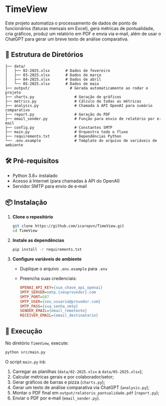 # TimeView

Este projeto automatiza o processamento de dados de ponto de funcionários (faturas mensais em Excel), gera métricas de pontualidade, cria gráficos, produz um relatório em PDF e envia via e‑mail, além de usar o ChatGPT para gerar um breve texto de análise comparativa.

## 📁 Estrutura de Diretórios

```
├── data/
│   ├── 02-2025.xlsx       # Dados de fevereiro
│   ├── 03-2025.xlsx       # Dados de março
│   ├── 04-2025.xlsx       # Dados de abril
│   └── 05-2025.xlsx       # Dados de maio
├── output/                  # Gerada automaticamente ao rodar o projeto
├── charts.py                  # Geração de gráficos
├── metrics.py                 # Cálculo de todas as métricas
├── analysis.py                # Chamada à API OpenAI para sumário comparativo
├── report.py                  # Geração do PDF
├── email_sender.py            # Função para envio de relatório por e-mail
├── config.py                  # Constantes SMTP
├── main.py                    # Orquestra todo o fluxo
├── requirements.txt           # Dependências Python
└── .env.example               # Template do arquivo de variáveis de ambiente
```

## 🛠️ Pré-requisitos

* Python 3.8+ instalado
* Acesso à Internet (para chamadas à API do OpenAI)
* Servidor SMTP para envio de e‑mail

## 📦 Instalação

1. **Clone o repositório**

   ```bash
   git clone https://github.com/icaropvn/TimeView.git
   cd TimeView
   ```

2. **Instale as dependências**

   ```bash
   pip install -r requirements.txt
   ```

3. **Configure variáveis de ambiente**

   * Duplique o arquivo `.env.example` para `.env`
   * Preencha suas credenciais:

     ```ini
     OPENAI_API_KEY={sua_chave_api_openai}
     SMTP_SERVER=smtp.{seuprovedor}.com
     SMTP_PORT=587
     SMTP_USER={seu_usuario@provedor.com}
     SMTP_PASS={sua_senha_smtp}
     SENDER_EMAIL={email_remetente}
     RECEIVER_EMAIL={email_destinatario}
     ```

## 🚀 Execução

No diretório `TimeView`, execute:

```bash
python src/main.py
```

O script `main.py` irá:

1. Carregar as planilhas (`data/02-2025.xlsx` a `data/05-2025.xlsx`);
2. Calcular métricas gerais e por colaborador/setor;
3. Gerar gráficos de barras e pizza (`charts.py`);
4. Gerar um texto de análise comparativa via ChatGPT (`analysis.py`);
5. Montar o PDF final em `output/relatorio_pontualidade.pdf` (`report.py`);
6. Enviar o PDF por e‑mail (`email_sender.py`).
